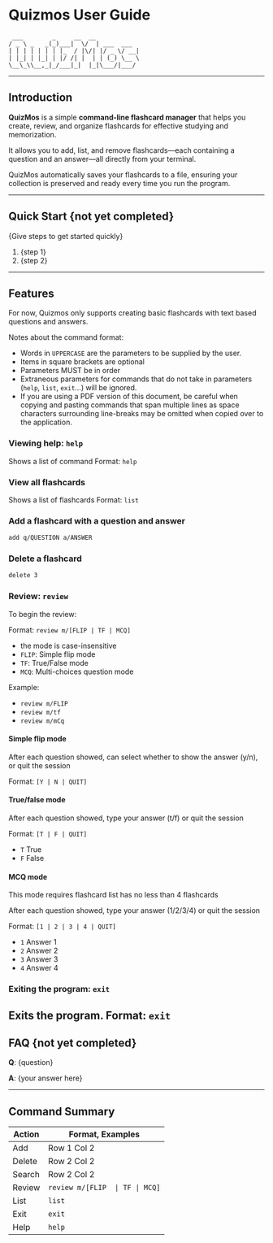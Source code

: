 # Quizmos User Guide

```
 ___        _     __  __
/ _ \ _   _(_)___|  \/  | ___  ___
| | | | | | | |_  / |\/| |/ _ \/ __|
| |_| | |_| | |/ /| |  | | (_) \__ \
\__\_\\__,_|_/___|_|  |_|\___/|___/
```

---

## Introduction

**QuizMos** is a simple **command-line flashcard manager** that helps you create, review, and organize flashcards for effective studying and memorization.

It allows you to add, list, and remove flashcards—each containing a question and an answer—all directly from your terminal.

QuizMos automatically saves your flashcards to a file, ensuring your collection is preserved and ready every time you run the program.

---

## Quick Start {not yet completed}

{Give steps to get started quickly}

1. {step 1}
2. {step 2}

---

## Features 

For now, Quizmos only supports creating basic flashcards with text based questions and answers.

Notes about the command format:
- Words in `UPPERCASE` are the parameters to be supplied by the user.
- Items in square brackets are optional
- Parameters MUST be in order
- Extraneous parameters for commands that do not take in parameters (`help`, `list`, `exit`...) will be ignored.
- If you are using a PDF version of this document, be careful when copying and pasting commands that span multiple lines as space characters surrounding line-breaks may be omitted when copied over to the application.

### Viewing help: `help`
Shows a list of command
Format: `help`

### View all flashcards
Shows a list of flashcards
Format: `list`

### Add a flashcard with a question and answer

```bash
add q/QUESTION a/ANSWER
```

### Delete a flashcard

```bash
delete 3
```

### Review: `review`

To begin the review:

Format: `review m/[FLIP | TF | MCQ]`
- the mode is case-insensitive
- `FLIP`: Simple flip mode
- `TF`: True/False mode
- `MCQ`: Multi-choices question mode

Example:
- `review m/FLIP`
- `review m/tf`
- `review m/mCq`

#### Simple flip mode
After each question showed, can select whether to show the answer (y/n), or quit the session

Format: `[Y | N | QUIT]`
#### True/false mode
After each question showed, type your answer (t/f) or quit the session

Format: `[T | F | QUIT]`
- `T` True
- `F` False
#### MCQ mode
This mode requires flashcard list has no less than 4 flashcards

After each question showed, type your answer (1/2/3/4) or quit the session

Format: `[1 | 2 | 3 | 4 | QUIT]`
- `1` Answer 1
- `2` Answer 2
- `3` Answer 3
- `4` Answer 4
### Exiting the program: `exit`
Exits the program.
Format: `exit`
---

## FAQ {not yet completed}

**Q**: {question} 

**A**: {your answer here}

---

## Command Summary

| Action | Format, Examples                | 
|--------|---------------------------------|
| Add    | Row 1 Col 2                     |
| Delete | Row 2 Col 2                     |
| Search | Row 2 Col 2                     |
| Review | `review m/[FLIP  \| TF \| MCQ]` |
| List   | `list`                          |
| Exit   | `exit`                          |
| Help   | `help`                          |
